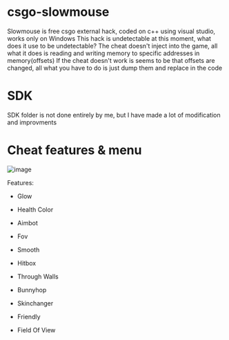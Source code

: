 # csgo-slowmouse
Slowmouse is free csgo external hack, coded on c++ using visual studio, works only on Windows
This hack is undetectable at this moment, what does it use to be undetectable?
The cheat doesn't inject into the game, all what it does is reading and writing memory to specific addresses in memory(offsets)
If the cheat doesn't work is seems to be that offsets are changed, all what you have to do is just dump them and replace in the code

# SDK
SDK folder is not done entirely by me, but I have made a lot of modification and improvments

# Cheat features & menu
![image](https://github.com/Irox-cpu/csgo-slowmouse/assets/61883651/3d8c7eb3-f135-43e8-be97-7c1043a56d62)

Features:
* Glow
* Health Color

* Aimbot
* Fov
* Smooth
* Hitbox
* Through Walls

* Bunnyhop
* Skinchanger
* Friendly
* Field Of View
